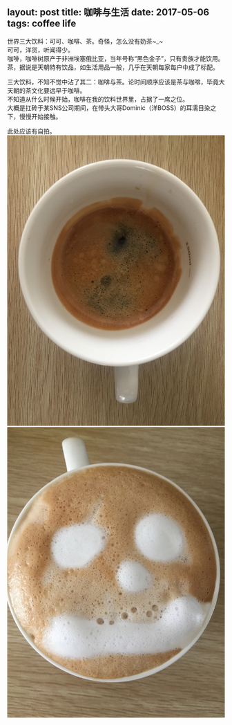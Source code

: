 layout: post
title: 咖啡与生活
date: 2017-05-06 
tags: coffee life
---

世界三大饮料：可可、咖啡、茶。奇怪，怎么没有奶茶~_~  
可可，洋货，听闻得少。  
咖啡，咖啡树原产于非洲埃塞俄比亚，当年号称“黑色金子”，只有贵族才能饮用。  
茶，据说是天朝特有饮品，如生活用品一般，几乎在天朝每家每户中成了标配。  

三大饮料，不知不觉中沾了其二：咖啡与茶。论时间顺序应该是茶与咖啡，毕竟大天朝的茶文化要远早于咖啡。  
不知道从什么时候开始，咖啡在我的饮料世界里，占据了一席之位。  
大概是扛砖于某SNS公司期间，在带头大哥Dominic（洋BOSS）的耳濡目染之下，慢慢开始接触。  

此处应该有自拍。  
![](/images/posts/personal/coffee_life/coffee_01.jpg)
![](/images/posts/personal/coffee_life/coffee_02.jpg)

